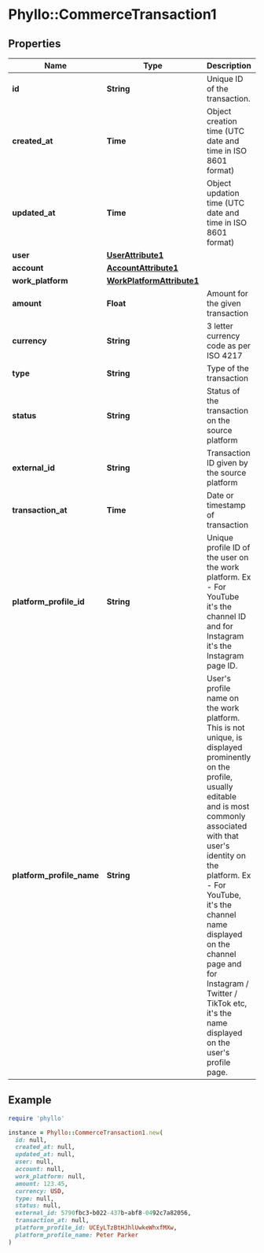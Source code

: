 # Phyllo::CommerceTransaction1

## Properties

| Name | Type | Description | Notes |
| ---- | ---- | ----------- | ----- |
| **id** | **String** | Unique ID of the transaction. |  |
| **created_at** | **Time** | Object creation time (UTC date and time in ISO 8601 format) |  |
| **updated_at** | **Time** | Object updation time (UTC date and time in ISO 8601 format) |  |
| **user** | [**UserAttribute1**](UserAttribute1.md) |  |  |
| **account** | [**AccountAttribute1**](AccountAttribute1.md) |  |  |
| **work_platform** | [**WorkPlatformAttribute1**](WorkPlatformAttribute1.md) |  |  |
| **amount** | **Float** | Amount for the given transaction |  |
| **currency** | **String** | 3 letter currency code as per ISO 4217 |  |
| **type** | **String** | Type of the transaction |  |
| **status** | **String** | Status of the transaction on the source platform |  |
| **external_id** | **String** | Transaction ID given by the source platform |  |
| **transaction_at** | **Time** | Date or timestamp of transaction |  |
| **platform_profile_id** | **String** | Unique profile ID of the user on the work platform.   Ex - For YouTube it&#39;s the channel ID and for Instagram it&#39;s the Instagram page ID. |  |
| **platform_profile_name** | **String** | User&#39;s profile name on the work platform. This is not unique, is displayed prominently on the profile, usually editable and is most commonly associated with that user&#39;s identity on the platform.  Ex - For YouTube, it&#39;s the channel name displayed on the channel page and for Instagram / Twitter / TikTok etc, it&#39;s the name displayed on the user&#39;s profile page. |  |

## Example

```ruby
require 'phyllo'

instance = Phyllo::CommerceTransaction1.new(
  id: null,
  created_at: null,
  updated_at: null,
  user: null,
  account: null,
  work_platform: null,
  amount: 123.45,
  currency: USD,
  type: null,
  status: null,
  external_id: 5790fbc3-b022-437b-abf8-0492c7a82056,
  transaction_at: null,
  platform_profile_id: UCEyLTzBtHJhlUwkeWhxfMXw,
  platform_profile_name: Peter Parker
)
```

